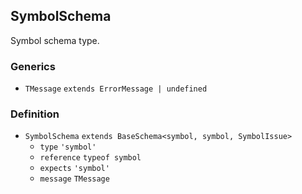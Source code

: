 SymbolSchema
------------

Symbol schema type.

### Generics

*   `TMessage` `extends ErrorMessage | undefined`

### Definition

*   `SymbolSchema` `extends BaseSchema<symbol, symbol, SymbolIssue>`
    *   `type` `'symbol'`
    *   `reference` `typeof symbol`
    *   `expects` `'symbol'`
    *   `message` `TMessage`
